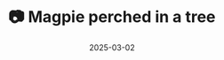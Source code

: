 ---
title: '📷 Magpie perched in a tree'
date: '2025-03-02'
image: 'https://cdn.diblasio.social/static/photos/2025/20250302_123801.jpg'
thumbnail: 'https://cdn.diblasio.social/static/photos/2025/thumbnails/20250302_123801.jpg'
alt_text: "A black and white bird perched on the branches of a tree with a clear blue sky background."
tags:
  - "#Photography"
  - "#Bird"
  - "#Nature"
  - "#BirdPhotography"
  - "#Wildlife"
  - "#Fujifilm"
  - "#FujiFilmXT4"
  - "#NaturePhotography"
  - "#Magpie"
  - "#Netherlands"
  - "#Huizen"
description: ''
created_date: '2025-03-02'
location: "Unknown location"
exif_data: "FUJIFILM X-T4 XF100-400mmF4.5-5.6 R LM OIS WR (1/500 | f/5.6 | ISO 200)"
draft: false
---
